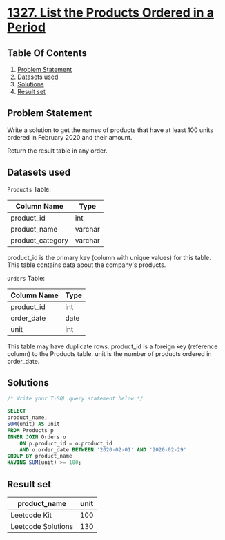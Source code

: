 # [1327. List the Products Ordered in a Period](https://leetcode.com/problems/list-the-products-ordered-in-a-period/description/)

## Table Of Contents
1. [Problem Statement]()
2. [Datasets used]()
3. [Solutions]()
4. [Result set]()

## Problem Statement

Write a solution to get the names of products that have at least 100 units ordered in February 2020 and their amount.

Return the result table in any order.

## Datasets used

```Products``` Table:

| Column Name      | Type    |
| ---------------- | ------- |
| product_id       | int     |
| product_name     | varchar |
| product_category | varchar |

product_id is the primary key (column with unique values) for this table.
This table contains data about the company's products.

```Orders``` Table:

| Column Name   | Type    |
| ------------- | ------- |
| product_id    | int     |
| order_date    | date    |
| unit          | int     |

This table may have duplicate rows.
product_id is a foreign key (reference column) to the Products table.
unit is the number of products ordered in order_date.

## Solutions

```sql
/* Write your T-SQL query statement below */

SELECT
product_name,
SUM(unit) AS unit
FROM Products p
INNER JOIN Orders o
    ON p.product_id = o.product_id
    AND o.order_date BETWEEN '2020-02-01' AND '2020-02-29'
GROUP BY product_name
HAVING SUM(unit) >= 100;
```

## Result set

| product_name       | unit |
| ------------------ | ---- |
| Leetcode Kit       | 100  |
| Leetcode Solutions | 130  |
